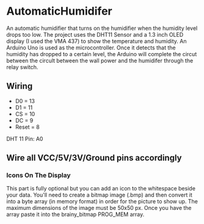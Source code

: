# AutomaticHumidifer
An automatic humidifier that turns on the humidifier when the humidity level drops too low. The project uses the DHT11 Sensor and a 1.3 inch OLED display (I used the VMA 437) to show the temperature and humidity. An Arduino Uno is used as the microcontroller. Once it detects that the humidity has dropped to a certain level, the Arduino will complete the circut between the circult between the wall power and the humidifer through the relay switch. 

## Wiring 
* D0 = 13
* D1 = 11
* CS = 10
* DC = 9
* Reset = 8

DHT 11 Pin: A0

## Wire all VCC/5V/3V/Ground pins accordingly

### Icons On The Display
This part is fully optional but you can add an icon to the whitespace beside your data. You'll need to create a bitmap image (.bmp) and then convert it into a byte array (in memory format) in order for the picture to show up. The maximum dimensions of the image must be 50x50 px. Once you have the array paste it into the brainy_bitmap PROG_MEM array. 

